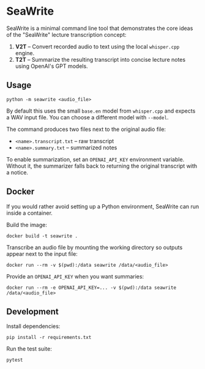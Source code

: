 # SeaWrite

SeaWrite is a minimal command line tool that demonstrates the core ideas of the
"SeaWrite" lecture transcription concept:

1. **V2T** – Convert recorded audio to text using the local `whisper.cpp` engine.
2. **T2T** – Summarize the resulting transcript into concise lecture notes using
   OpenAI's GPT models.

## Usage

```
python -m seawrite <audio_file>
```

By default this uses the small `base.en` model from `whisper.cpp` and expects a
WAV input file. You can choose a different model with `--model`.

The command produces two files next to the original audio file:

- `<name>.transcript.txt` – raw transcript
- `<name>.summary.txt` – summarized notes

To enable summarization, set an `OPENAI_API_KEY` environment variable. Without
it, the summarizer falls back to returning the original transcript with a notice.

## Docker

If you would rather avoid setting up a Python environment, SeaWrite can run
inside a container.

Build the image:

```
docker build -t seawrite .
```

Transcribe an audio file by mounting the working directory so outputs appear
next to the input file:

```
docker run --rm -v $(pwd):/data seawrite /data/<audio_file>
```

Provide an `OPENAI_API_KEY` when you want summaries:

```
docker run --rm -e OPENAI_API_KEY=... -v $(pwd):/data seawrite /data/<audio_file>
```

## Development

Install dependencies:

```
pip install -r requirements.txt
```

Run the test suite:

```
pytest
```
